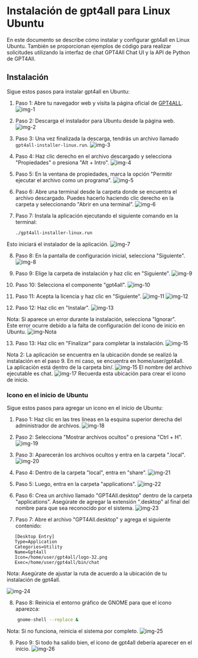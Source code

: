 # Instalación de gpt4all para Linux Ubuntu

En este documento se describe cómo instalar y configurar gpt4all en Linux Ubuntu. También se proporcionan ejemplos de código para realizar solicitudes utilizando la interfaz de chat GPT4All Chat UI y la API de Python de GPT4All.

## Instalación

Sigue estos pasos para instalar gpt4all en Ubuntu:

1. Paso 1: Abre tu navegador web y visita la página oficial de [GPT4ALL](https://gpt4all.io/index.html).
![img-1](./imgs/1.png)

2. Paso 2: Descarga el instalador para Ubuntu desde la página web.
![img-2](./imgs/2.png)

3. Paso 3: Una vez finalizada la descarga, tendrás un archivo llamado `gpt4all-installer-linux.run`.
![img-3](./imgs/3.png)

4. Paso 4: Haz clic derecho en el archivo descargado y selecciona "Propiedades" o presiona "Alt + Intro".
![img-4](./imgs/4.png)

5. Paso 5: En la ventana de propiedades, marca la opción "Permitir ejecutar el archivo como un programa".
![img-5](./imgs/5.png)

6. Paso 6: Abre una terminal desde la carpeta donde se encuentra el archivo descargado. Puedes hacerlo haciendo clic derecho en la carpeta y seleccionando "Abrir en una terminal".
![img-6](./imgs/6.png)

7. Paso 7: Instala la aplicación ejecutando el siguiente comando en la terminal:

    ```bash
    ./gpt4all-installer-linux.run
    ```

Esto iniciará el instalador de la aplicación.
![img-7](./imgs/7.png)

8. Paso 8: En la pantalla de configuración inicial, selecciona "Siguiente".
![img-8](./imgs/8.png)

9. Paso 9: Elige la carpeta de instalación y haz clic en "Siguiente".
![img-9](./imgs/9.png)

10. Paso 10: Selecciona el componente "gpt4all".
![img-10](./imgs/10.png)

11. Paso 11: Acepta la licencia y haz clic en "Siguiente".
![img-11](./imgs/11.png)
![img-12](./imgs/12.png)

12. Paso 12: Haz clic en "Instalar".
![img-13](./imgs/13.png)

Nota: Si aparece un error durante la instalación, selecciona "Ignorar". <br>
Este error ocurre debido a la falta de configuración del icono de inicio en Ubuntu.
![img-Nota](./imgs/14.png)

13. Paso 13: Haz clic en "Finalizar" para completar la instalación.
![img-15](./imgs/15.png)

Nota 2: La aplicación se encuentra en la ubicación donde se realizó la instalación en el paso 9. En mi caso, se encuentra en home/user/gpt4all. <br>
La aplicación está dentro de la carpeta bin/.
![img-15](./imgs/16.png)
El nombre del archivo ejecutable es chat.
![img-17](./imgs/17.png)
Recuerda esta ubicación para crear el icono de inicio.

### Icono en el inicio de Ubuntu

Sigue estos pasos para agregar un icono en el inicio de Ubuntu:

1. Paso 1: Haz clic en las tres líneas en la esquina superior derecha del administrador de archivos.
![img-18](./imgs/18.png)

2. Paso 2: Selecciona "Mostrar archivos ocultos" o presiona "Ctrl + H".
![img-19](./imgs/19.png)

3. Paso 3: Aparecerán los archivos ocultos y entra en la carpeta ".local".
![img-20](./imgs/20.png)

4. Paso 4: Dentro de la carpeta "local", entra en "share".
![img-21](./imgs/21.png)

5. Paso 5: Luego, entra en la carpeta "applications".
   ![img-22](./imgs/22.png)

6. Paso 6: Crea un archivo llamado "GPT4All.desktop" dentro de la carpeta "applications". Asegúrate de agregar la extensión ".desktop" al final del nombre para que sea reconocido por el sistema.
![img-23](./imgs/23.png)

7. Paso 7: Abre el archivo "GPT4All.desktop" y agrega el siguiente contenido:

```text
   [Desktop Entry]
   Type=Application
   Categories=Utility
   Name=Gpt4all
   Icon=/home/user/gpt4all/logo-32.png
   Exec=/home/user/gpt4all/bin/chat
``` 

Nota: Asegúrate de ajustar la ruta de acuerdo a la ubicación de tu instalación de gpt4all.

![img-24](./imgs/24.png)

8. Paso 8: Reinicia el entorno gráfico de GNOME para que el icono aparezca:

```bash
    gnome-shell --replace &
```

Nota: Si no funciona, reinicia el sistema por completo.
![img-25](./imgs/25.png)


9. Paso 9: Si todo ha salido bien, el icono de gpt4all debería aparecer en el inicio. 
![img-26](./imgs/26.png)


